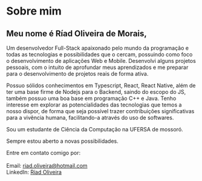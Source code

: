 # Sobre mim

## Meu nome é Ríad Oliveira de Morais,

<p>Um desenvolvedor Full-Stack apaixonado pelo mundo da programação e todas as tecnologias e possibilidades que o cercam, possuindo como foco o desenvolvimento de aplicações Web e Mobile. Desenvolvi alguns projetos pessoais, com o intuito de aprofundar meus aprendizados e me preparar para o desenvolvimento de projetos reais de forma ativa.</p>

<p>Possuo sólidos conhecimentos em Typescript, React, React Native, além de ter uma base firme de Nodejs para o Backend, saindo do escopo do JS, também possuo uma boa base em programação C++ e Java. Tenho interesse em explorar as potencialidades das tecnologias que temos a nosso dispor, de forma que seja possível trazer contribuições significativas para a vivência humana, facilitando-a através do uso de softwares.</p>

Sou um estudante de Ciência da Computação na UFERSA de mossoró.</p>

<p>Sempre estou aberto a novas possibilidades.</p>

<p>
Entre em contato comigo por:</br></br>
Email: <a href="mailto:riad.oliveira@hotmail.com">riad.oliveira@hotmail.com</a></br>
LinkedIn: <a href="https://www.linkedin.com/in/r%C3%ADad-oliveira-8492891b4"/>Ríad Oliveira</a>
</p>
